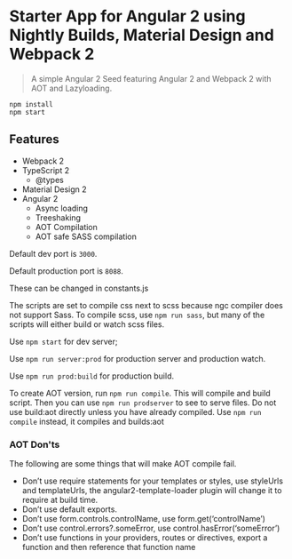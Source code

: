 # Starter App for Angular 2 using Nightly Builds, Material Design and Webpack 2
> A simple Angular 2 Seed featuring Angular 2 and Webpack 2 with AOT and Lazyloading.

```
npm install
npm start
```

## Features
* Webpack 2
* TypeScript 2
  * @types
* Material Design 2
* Angular 2
  * Async loading
  * Treeshaking
  * AOT Compilation
  * AOT safe SASS compilation

Default dev port is `3000`.

Default production port is `8088`.

These can be changed in constants.js

The scripts are set to compile css next to scss because ngc compiler does not support Sass.
To compile scss, use `npm run sass`, but many of the scripts will either build or watch scss files.

Use `npm start` for dev server;

Use `npm run server:prod` for production server and production watch.

Use `npm run prod:build` for production build.

To create AOT version, run `npm run compile`. This will compile and build script.
Then you can use `npm run prodserver` to see to serve files.
Do not use build:aot directly unless you have already compiled.
Use `npm run compile` instead, it compiles and builds:aot

### AOT  Don'ts
The following are some things that will make AOT compile fail.
- Don’t use require statements for your templates or styles, use styleUrls and templateUrls, the angular2-template-loader plugin will change it to require at build time. 
- Don’t use default exports.
- Don’t use form.controls.controlName, use form.get(‘controlName’)
- Don’t use control.errors?.someError, use control.hasError(‘someError’)
- Don’t use functions in your providers, routes or directives, export a function and then reference that function name
